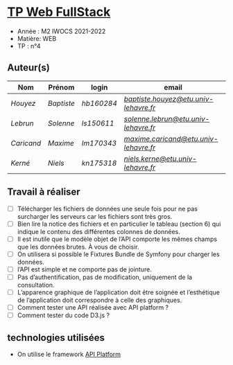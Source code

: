 # [TP Web FullStack](https://pigne.org/teaching/webdev2/lab/FullStackLab) 

- Année : M2 IWOCS 2021-2022
- Matière: WEB
- TP : n°4

## Auteur(s)

|Nom|Prénom|login|email|
|--|--|--|--|
| *Houyez* | *Baptiste*| *hb160284* | *baptiste.houyez@etu.univ-lehavre.fr* |
| *Lebrun* | *Solenne*| *ls150611* | *solenne.lebrun@etu.univ-lehavre.fr* |
| *Caricand* | *Maxime*| *lm170343* | *maxime.caricand@etu.univ-lehavre.fr* |
| *Kerné* | *Niels*| *kn175318* | *niels.kerne@etu.univ-lehavre.fr* |

## Travail à réaliser

- [ ] Télécharger les fichiers de données une seule fois pour ne pas surcharger les serveurs car les fichiers sont très gros.
- [ ] Bien lire la notice des fichiers et en particulier le tableau (section 6) qui indique le contenu des différentes colonnes de données.
- [ ] Il est inutile que le modèle objet de l’API comporte les mêmes champs que les données brutes. À vous de choisir.
- [ ] On utilisera si possible le Fixtures Bundle de Symfony pour charger les données.
- [ ] l’API est simple et ne comporte pas de jointure.
- [ ] Pas d’authentification, pas de modification, uniquement de la consultation.
- [ ] L’apparence graphique de l’application doit être soignée et l’esthétique de l’application doit correspondre à celle des graphiques.
- [ ] Comment tester une API réalisée avec API platform ?
- [ ] Comment tester du code D3.js ?

## technologies utilisées

- On utilise le framework [API Platform](https://api-platform.com/)
